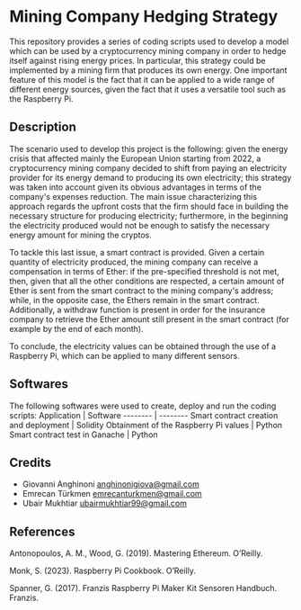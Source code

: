 # Mining Company Hedging Strategy
This repository provides a series of coding scripts used to develop a model which can be used by a cryptocurrency mining company in order to hedge itself against rising energy prices. In particular, this strategy could be implemented by a mining firm that produces its own energy. One important feature of this model is the fact that it can be applied to a wide range of different energy sources, given the fact that it uses a versatile tool such as the Raspberry Pi.
## Description
The scenario used to develop this project is the following: given the energy crisis that affected mainly the European Union starting from 2022, a cryptocurrency mining company decided to shift from paying an electricity provider for its energy demand to producing its own electricity; this strategy was taken into account given its obvious advantages in terms of the company's expenses reduction. The main issue characterizing this approach regards the upfront costs that the firm should face in building the necessary structure for producing electricity; furthermore, in the beginning the electricity produced would not be enough to satisfy the necessary energy amount for mining the cryptos. 

To tackle this last issue, a smart contract is provided. Given a certain quantity of electricity produced, the mining company can receive a compensation in terms of Ether: if the pre-specified threshold is not met, then, given that all the other conditions are respected, a certain amount of Ether is sent from the smart contract to the mining company's address; while, in the opposite case, the Ethers remain in the smart contract. Additionally, a withdraw function is present in order for the insurance company to retrieve the Ether amount still present in the smart contract (for example by the end of each month).

To conclude, the electricity values can be obtained through the use of a Raspberry Pi, which can be applied to many different sensors.
## Softwares
The following softwares were used to create, deploy and run the coding scripts:
Application | Software
-------- | --------
Smart contract creation and deployment | Solidity
Obtainment of the Raspberry Pi values | Python
Smart contract test in Ganache | Python
## Credits
* Giovanni Anghinoni <anghinonigiova@gmail.com>
* Emrecan Türkmen <emrecanturkmen@gmail.com>
* Ubair Mukhtiar <ubairmukhtiar99@gmail.com>
## References
Antonopoulos, A. M., Wood, G. (2019). Mastering Ethereum. O’Reilly.

Monk, S. (2023). Raspberry Pi Cookbook. O’Reilly.

Spanner, G. (2017). Franzis Raspberry Pi Maker Kit Sensoren Handbuch. Franzis.
